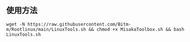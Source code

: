 ## 使用方法

```shell
wget -N https://raw.githubusercontent.com/Bitm-m/Rootlinux/main/LinuxTools.sh && chmod +x MisakaToolbox.sh && bash LinuxTools.sh
```





